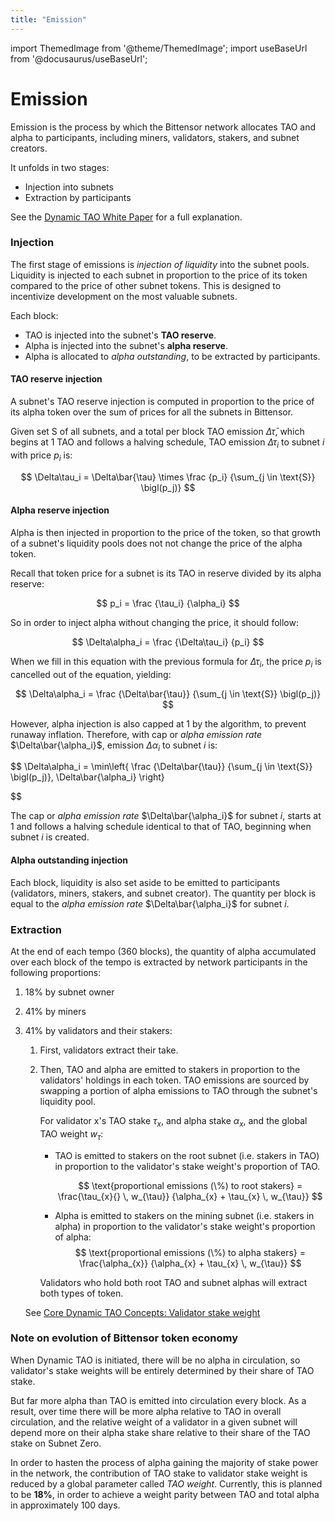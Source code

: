 ```yaml
---
title: "Emission"
---
```

import ThemedImage from '@theme/ThemedImage';
import useBaseUrl from '@docusaurus/useBaseUrl';

# Emission

Emission is the process by which the Bittensor network allocates TAO and alpha to participants, including miners, validators, stakers, and subnet creators.

It unfolds in two stages:

- Injection into subnets
- Extraction by participants

See the [Dynamic TAO White Paper](https://drive.google.com/file/d/1vkuxOFPJyUyoY6dQzfIWwZm2_XL3AEOx/view) for a full explanation.

### Injection

The first stage of emissions is *injection of liquidity* into the subnet pools. Liquidity is injected to each subnet in proportion to the price of its token compared to the price of other subnet tokens. This is designed to incentivize development on the most valuable subnets.

Each block:

- TAO is injected into the subnet's **TAO reserve**.
- Alpha is injected into the subnet's **alpha reserve**.
- Alpha is allocated to *alpha outstanding*, to be extracted by participants.

#### TAO reserve injection

A subnet's TAO reserve injection is computed in proportion to the price of its alpha token over the sum of prices for all the subnets in Bittensor.

Given set S of all subnets, and a total per block TAO emission $\Delta\bar{\tau}$, which begins at 1 TAO and follows a halving schedule, TAO emission $\Delta\tau_i$ to subnet $i$ with price $p_i$ is:

$$
\Delta\tau_i = \Delta\bar{\tau} \times
\frac
  {p_i}
  {\sum_{j \in \text{S}}
\bigl(p_j)}
$$

#### Alpha reserve injection

Alpha is then injected in proportion to the price of the token, so that growth of a subnet's liquidity pools does not not change the price of the alpha token.

Recall that token price for a subnet is its TAO in reserve divided by its alpha reserve:

$$
p_i  = \frac
                  {\tau_i}
                  {\alpha_i}
$$

So in order to inject alpha without changing the price, it should follow:

$$
\Delta\alpha_i = \frac
                  {\Delta\tau_i}
                  {p_i}
$$

When we fill in this equation with the previous formula for $\Delta\tau_i$, the price $p_i$ is cancelled out of the equation, yielding:

$$
\Delta\alpha_i = 
  \frac
    {\Delta\bar{\tau}}
    {\sum_{j \in \text{S}}
  \bigl(p_j)}
$$


However, alpha injection is also capped at 1 by the algorithm, to prevent runaway inflation. Therefore, with cap or *alpha emission rate* $\Delta\bar{\alpha_i}$, emission $\Delta\alpha_i$ to subnet $i$ is:

$$
\Delta\alpha_i = \min\left\{
  \frac
    {\Delta\bar{\tau}}
    {\sum_{j \in \text{S}}
  \bigl(p_j)},
  \Delta\bar{\alpha_i} \right\}

$$

The cap or *alpha emission rate* $\Delta\bar{\alpha_i}$ for subnet $i$, starts at 1 and follows a halving schedule identical to that of TAO, beginning when subnet $i$ is created.

#### Alpha outstanding injection

Each block, liquidity is also set aside to be emitted to participants (validators, miners, stakers, and subnet creator). The quantity per block is equal to the *alpha emission rate* $\Delta\bar{\alpha_i}$ for subnet $i$.

### Extraction

At the end of each tempo (360 blocks), the quantity of alpha accumulated over each block of the tempo is extracted by network participants in the following proportions:

1. 18% by subnet owner
1. 41% by miners
1. 41% by validators and their stakers:
    1. First, validators extract their take.   
    1. Then, TAO and alpha are emitted to stakers in proportion to the validators' holdings in each token. TAO emissions are sourced by swapping a portion of alpha emissions to TAO through the subnet's liquidity pool.

        For validator x's TAO stake $\tau_x$, and alpha stake $\alpha_x$, and the global TAO weight $w_{\tau}$:

        - TAO is emitted to stakers on the root subnet (i.e. stakers in TAO) in proportion to the validator's stake weight's proportion of TAO.

          $$
          \text{proportional emissions (\%) to root stakers} 
          = \frac{\tau_{x}{} \, w_{\tau}}
                 {\alpha_{x} + \tau_{x} \, w_{\tau}}
          $$

        - Alpha is emitted to stakers on the mining subnet (i.e. stakers in alpha) in proportion to the validator's stake weight's proportion of alpha:
          $$
          \text{proportional emissions (\%) to alpha stakers} 
          = \frac{\alpha_{x}}
                 {\alpha_{x} + \tau_{x} \, w_{\tau}}
          $$        

        Validators who hold both root TAO and subnet alphas will extract both types of token.

    See [Core Dynamic TAO Concepts: Validator stake weight](../subnets/understanding-subnets#validator-stake-weight)

### Note on evolution of Bittensor token economy

When Dynamic TAO is initiated, there will be no alpha in circulation, so validator's stake weights will be entirely determined by their share of TAO stake.

But far more alpha than TAO is emitted into circulation every block. As a result, over time there will be more alpha relative to TAO in overall circulation, and the relative weight of a validator in a given subnet will depend more on their alpha stake share relative to their share of the TAO stake on Subnet Zero.

In order to hasten the process of alpha gaining the majority of stake power in the network, the contribution of TAO stake to validator stake weight is reduced by a global parameter called *TAO weight*. Currently, this is planned to be **18%**, in order to achieve a weight parity between TAO and total alpha in approximately 100 days.

<center>
<ThemedImage
alt="Curves"
sources={{
    light: useBaseUrl('/img/docs/dynamic-tao/curves.png'),
    dark: useBaseUrl('/img/docs/dynamic-tao/curves.png'),
  }}
style={{width: 650}}
/>
</center>

<br />